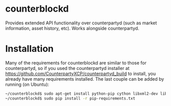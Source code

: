 counterblockd
==============

Provides extended API functionality over counterpartyd (such as market information, asset history, etc). Works alongside counterpartyd.

Installation
==============

Many of the requirements for counterblockd are similar to those for counterpartyd, so if you used the counterpartyd installer at https://github.com/CounterpartyXCP/counterpartyd_build to install, you already have many requirements installed.  The last couple can be added by running (on Ubuntu):

```bash
~/counterblockd$ sudo apt-get install python-pip cython libxml2-dev libxslt1-dev python-dev
~/counterblockd$ sudo pip install -r pip-requirements.txt 
```